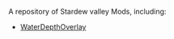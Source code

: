A repository of Stardew valley Mods, including:
* [WaterDepthOverlay](https://github.com/LinHuiGD/StardewValleyMods/tree/main/WaterDepthOverlay)
